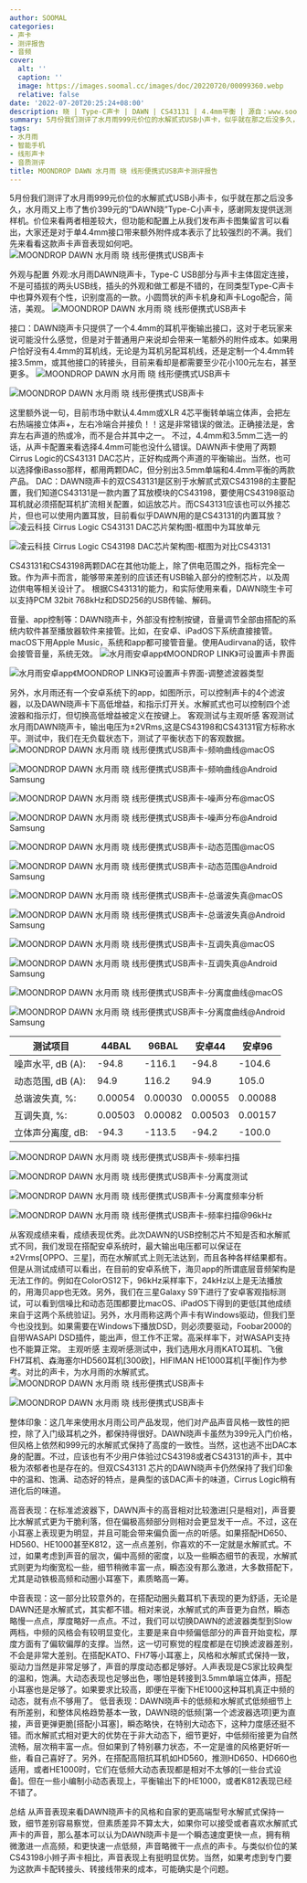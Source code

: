 ```yaml
---
author: SOOMAL
categories:
- 声卡
- 测评报告
- 音频
cover:
  alt: ''
  caption: ''
  image: https://images.soomal.cc/images/doc/20220720/00099360.webp
  relative: false
date: '2022-07-20T20:25:24+08:00'
description: 晓 | Type-C声卡 | DAWN | CS43131 | 4.4mm平衡 | 源自：www.soomal.com | 版权：原创 |  平均/总评分：10.00/70
summary: 5月份我们测评了水月雨999元价位的水解贰式USB小声卡，似乎就在那之后没多久，水月雨又上市了售价399元的“DAWN晓”Type-C小声卡，感谢网友提供送测样机。价位来看两者相差较大，但功能和配置上从我们发布声卡图集留言可以看出，大家还是对于单4.4mm接口带来额外附件成本表示了比较强烈的不满？
tags:
- 水月雨
- 智能手机
- 线形声卡
- 音质测评
title: MOONDROP DAWN 水月雨 晓 线形便携式USB声卡测评报告
---
```


5月份我们测评了水月雨999元价位的水解贰式USB小声卡，似乎就在那之后没多久，水月雨又上市了售价399元的“DAWN晓”Type-C小声卡，感谢网友提供送测样机。价位来看两者相差较大，但功能和配置上从我们发布声卡图集留言可以看出，大家还是对于单4.4mm接口带来额外附件成本表示了比较强烈的不满。我们先来看看这款声卡声音表现如何吧。
![MOONDROP DAWN 水月雨 晓 线形便携式USB声卡](https://images.soomal.cc/images/doc/20220709/00099156.webp)




外观与配置
外观:水月雨DAWN晓声卡，Type-C USB部分与声卡主体固定连接，不是可插拔的两头USB线，插头的外观和做工都是不错的，在同类型Type-C声卡中也算外观有个性，识别度高的一款。小圆筒状的声卡机身和声卡Logo配合，简洁，美观。
![MOONDROP DAWN 水月雨 晓 线形便携式USB声卡](https://images.soomal.cc/images/doc/20220709/00099157.webp)




接口：DAWN晓声卡只提供了一个4.4mm的耳机平衡输出接口，这对于老玩家来说可能没什么感觉，但是对于普通用户来说却会带来一笔额外的附件成本。如果用户恰好没有4.4mm的耳机线，无论是为耳机另配耳机线，还是定制一个4.4mm转接3.5mm，或其他接口的转接头，目前来看却是都需要至少花小100元左右，甚至更多。
![MOONDROP DAWN 水月雨 晓 线形便携式USB声卡](https://images.soomal.cc/images/doc/20220709/00099158_01.webp)




![MOONDROP DAWN 水月雨 晓 线形便携式USB声卡](https://images.soomal.cc/images/doc/20220709/00099159_01.webp)




这里额外说一句，目前市场中默认4.4mm或XLR 4芯平衡转单端立体声，会把左右热端接立体声+，左右冷端合并接负！！这是非常错误的做法。正确接法是，舍弃左右声道的热或冷，而不是合并其中之一。
不过，4.4mm和3.5mm二选一的话，从声卡配置来看选择4.4mm可能也没什么错误。DAWN声卡使用了两颗Cirrus Logic的CS43131 DAC芯片，正好构成两个声道的平衡输出。当然，也可以选择像iBasso那样，都用两颗DAC，但分别出3.5mm单端和4.4mm平衡的两款产品。
DAC：DAWN晓声卡的双CS43131是区别于水解贰式双CS43198的主要配置，我们知道CS43131是一款内置了耳放模块的CS43198，要使用CS43198驱动耳机就必须搭配耳机扩流相关配置，如运放芯片。而CS43131应该也可以外接芯片，但也可以使用内置耳放，目前看似乎DAWN用的是CS43131的内置耳放？
![凌云科技 Cirrus Logic CS43131 DAC芯片架构图-框图中为耳放单元](https://images.soomal.cc/images/doc/20220717/00099321_01.webp)




![凌云科技 Cirrus Logic CS43198 DAC芯片架构图-框图为对比CS43131](https://images.soomal.cc/images/doc/20220717/00099322_01.webp)




CS43131和CS43198两颗DAC在其他功能上，除了供电范围之外，指标完全一致。作为声卡而言，能够带来差别的应该还有USB输入部分的控制芯片，以及周边供电等相关设计了。
根据CS43131的能力，和实际使用来看，DAWN晓生卡可以支持PCM 32bit 768kHz和DSD256的USB传输、解码。

音量、app控制等：DAWN晓声卡，外部没有控制按键，音量调节全部由搭配的系统内软件甚至播放器软件来接管。比如，在安卓、iPadOS下系统直接接管。macOS下用Apple Music，系统和app都可接管音量。使用Audirvana的话，软件会接管音量，系统无效。
![水月雨安卓app《MOONDROP LINK》可设置声卡界面](https://images.soomal.cc/images/doc/20220720/00099358_01.webp)




![水月雨安卓app《MOONDROP LINK》可设置声卡界面-调整滤波器类型](https://images.soomal.cc/images/doc/20220720/00099359_01.webp)




另外，水月雨还有一个安卓系统下的app，如图所示，可以控制声卡的4个滤波器，以及DAWN晓声卡下高低增益，和指示灯开关。水解贰式也可以控制四个滤波器和指示灯，但切换高低增益被定义在按键上。
客观测试与主观听感
客观测试
水月雨DAWN晓声卡，输出电压为±2VRms,这是CS43198和CS43131官方标称水平。测试中，我们在无负载状态下，测试了平衡状态下的客观数据。
![MOONDROP DAWN 水月雨 晓 线形便携式USB声卡-频响曲线@macOS](https://images.soomal.cc/images/doc/20220716/00099305_01.webp)




![MOONDROP DAWN 水月雨 晓 线形便携式USB声卡-频响曲线@Android Samsung](https://images.soomal.cc/images/doc/20220716/00099311_01.webp)




![MOONDROP DAWN 水月雨 晓 线形便携式USB声卡-噪声分布@macOS](https://images.soomal.cc/images/doc/20220716/00099306_01.webp)




![MOONDROP DAWN 水月雨 晓 线形便携式USB声卡-噪声分布@Android Samsung](https://images.soomal.cc/images/doc/20220716/00099312_01.webp)




![MOONDROP DAWN 水月雨 晓 线形便携式USB声卡-动态范围@macOS](https://images.soomal.cc/images/doc/20220716/00099307_01.webp)




![MOONDROP DAWN 水月雨 晓 线形便携式USB声卡-动态范围@Android Samsung](https://images.soomal.cc/images/doc/20220716/00099313_01.webp)




![MOONDROP DAWN 水月雨 晓 线形便携式USB声卡-总谐波失真@macOS](https://images.soomal.cc/images/doc/20220716/00099308_01.webp)




![MOONDROP DAWN 水月雨 晓 线形便携式USB声卡-总谐波失真@Android Samsung](https://images.soomal.cc/images/doc/20220716/00099314_01.webp)




![MOONDROP DAWN 水月雨 晓 线形便携式USB声卡-互调失真@macOS](https://images.soomal.cc/images/doc/20220716/00099309_01.webp)




![MOONDROP DAWN 水月雨 晓 线形便携式USB声卡-互调失真@Android Samsung](https://images.soomal.cc/images/doc/20220716/00099315_01.webp)




![MOONDROP DAWN 水月雨 晓 线形便携式USB声卡-分离度曲线@macOS](https://images.soomal.cc/images/doc/20220716/00099310_01.webp)




![MOONDROP DAWN 水月雨 晓 线形便携式USB声卡-分离度曲线@Android Samsung](https://images.soomal.cc/images/doc/20220716/00099316_01.webp)




| 测试项目 | 44BAL | 96BAL | 安卓44 | 安卓96 |
| --- | --- | --- | --- | --- |
| 噪声水平, dB (A): | -94.8 | -116.1 | -94.8 | -104.6 |
| 动态范围, dB (A): | 94.9 | 116.2 | 94.9 | 105.0 |
| 总谐波失真, %: | 0.00054 | 0.00030 | 0.00055 | 0.00088 |
| 互调失真, %: | 0.00503 | 0.00082 | 0.00503 | 0.00157 |
| 立体声分离度, dB: | -94.3 | -113.5 | -94.2 | -100.0 |


![MOONDROP DAWN 水月雨 晓 线形便携式USB声卡-频率扫描](https://images.soomal.cc/images/doc/20220716/00099317_01.webp)




![MOONDROP DAWN 水月雨 晓 线形便携式USB声卡-分离度测试](https://images.soomal.cc/images/doc/20220716/00099318_01.webp)




![MOONDROP DAWN 水月雨 晓 线形便携式USB声卡-分离度频率分析](https://images.soomal.cc/images/doc/20220716/00099319_01.webp)




![MOONDROP DAWN 水月雨 晓 线形便携式USB声卡-频率扫描@96kHz](https://images.soomal.cc/images/doc/20220716/00099320_01.webp)




从客观成绩来看，成绩表现优秀。此次DAWN的USB控制芯片不知是否和水解贰式不同，我们发现在搭配安卓系统时，最大输出电压都可以保证在±2Vrms[OPPO、三星]，而在水解贰式上则无法达到，而且各种各样结果都有。
但是从测试成绩可以看出，在目前的安卓系统下，海贝app的所谓底层音频架构是无法工作的。例如在ColorOS12下，96kHz采样率下，24kHz以上是无法播放的，用海贝app也无效。另外，我们在三星Galaxy S9下进行了安卓客观指标测试，可以看到信噪比和动态范围都要比macOS、iPadOS下得到的更低[其他成绩来自于这两个系统验证]。另外，水月雨称这两个声卡有Windows驱动，但我们至今也没找到。如果需要在Windows下播放DSD，则必须要驱动，Foobar2000的自带WASAPI DSD插件，能出声，但工作不正常。高采样率下，对WASAPI支持也不能算正常。
主观听感
主观听感测试中，我们选用水月雨KATO耳机、飞傲FH7耳机、森海塞尔HD560耳机[300欧]，HIFIMAN HE1000耳机[平衡]作为参考。对比的声卡，为水月雨的水解贰式。
![MOONDROP DAWN 水月雨 晓 线形便携式USB声卡](https://images.soomal.cc/images/doc/20220709/00099161.webp)




![MOONDROP DAWN 水月雨 晓 线形便携式USB声卡](https://images.soomal.cc/images/doc/20220709/00099160.webp)




整体印象：这几年来使用水月雨公司产品发现，他们对产品声音风格一致性的把控，除了入门级耳机之外，都保持得很好。DAWN晓声卡虽然为399元入门价格，但风格上依然和999元的水解贰式保持了高度的一致性。当然，这也逃不出DAC本身的配置。不过，应该也有不少用户体验过CS43198或者CS43131的声卡，其中极为浓郁者也是存在的。但双CS43131 芯片的DAWN晓声卡仍然保持了我们印象中的温和、饱满、动态好的特点，是典型的该DAC声卡的味道，Cirrus Logic稍有进化后的味道。

高音表现：在标准滤波器下，DAWN声卡的高音相对比较激进[只是相对]，声音要比水解贰式更为干脆利落，但在偏极高频部分则相对会更显发干一点。不过，这在小耳塞上表现更为明显，并且可能会带来偏负面一点的听感。如果搭配HD650、HD560、HE1000甚至K812，这一点点差别，你喜欢的不一定就是水解贰式。不过，如果考虑到声音的层次，偏中高频的密度，以及一些瞬态细节的表现，水解贰式则更为均衡宽松一些，细节稍微丰富一点，瞬态没有那么激进，大多数搭配下，尤其是动铁极高频和动圈小耳塞下，素质略高一筹。

中音表现：这一部分比较意外的，在搭配动圈头戴耳机下表现的更为舒适，无论是DAWN还是水解贰式，其实都不错。相对来说，水解贰式的声音更为自然，瞬态略慢一点点，厚度略好一点点。不过，我们可以切换DAWN的滤波器类型到Slow两档，中频的风格会有较明显变化，主要是来自中频偏低部分的声音开始变松，厚度方面有了偏软偏厚的支撑。当然，这一切可察觉的程度都是在切换滤波器差别，不会是非常大差别。在搭配KATO、FH7等小耳塞上，风格和水解贰式保持一致，驱动力当然是非常足够了，声音的厚度动态都足够好。人声表现是CS家比较典型的温和，饱满。大动态表现也足够出色，哪怕是转接到3.5mm单端立体声，搭配小耳塞也是足够了。如果要求比较高，即便在平衡下HE1000这种耳机真正中频的动态，就有点不够用了。
低音表现：DAWN晓声卡的低频和水解贰式低频细节上有所差别，和整体风格趋势基本一致，DAWN晓的低频[第一个滤波器选项]更为直接，声音更弹更脆[搭配小耳塞]，瞬态略快，在特别大动态下，这种力度感还挺不错。而水解贰式相对更大的优势在于非大动态下，细节更好，中低频衔接更为自然流畅，层次稍丰富一点。但如果到了特别暴力状态，不一定是谁的风格更好听一些，看自己喜好了。另外，在搭配高阻抗耳机如HD560，推测HD650、HD660也适用，或者HE1000时，它们在低频大动态表现都是相对不太够的[一些台式设备]。但在一些小编制小动态表现上，平衡输出下的HE1000，或者K812表现已经不错了。

总结
从声音表现来看DAWN晓声卡的风格和自家的更高端型号水解贰式保持一致，细节差别容易察觉，但素质差异不算太大，如果你可以接受或者喜欢水解贰式声卡的声音，那么基本可以认为DAWN晓声卡是一个瞬态速度更快一点，拥有稍微激进一点高频，和更快速一点低频，声音略微干一点点的声卡。与类似价位的某CS43198小辫子声卡相比，声音表现上有挺明显优势。当然，如果考虑到专门要为这款声卡配转接头、转接线带来的成本，可能确实是个问题。